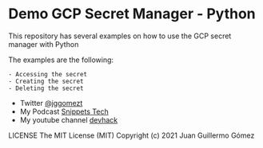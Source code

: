 # Demo GCP Secret Manager - Python

This repository has several examples on how to use the GCP secret manager with Python

The examples are the following:

    - Accessing the secret
    - Creating the secret
    - Deleting the secret


- Twitter [@jggomezt](https://twitter.com/jggomezt)
- My Podcast [Snippets Tech](https://anchor.fm/jggomez)
- My youtube channel [devhack](https://www.youtube.com/devhack)

LICENSE
The MIT License (MIT)
Copyright (c) 2021 Juan Guillermo Gómez
